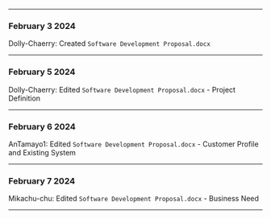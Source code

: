 ___
### February 3 2024
Dolly-Chaerry: Created ```Software Development Proposal.docx```
___
### February 5 2024
Dolly-Chaerry: Edited ```Software Development Proposal.docx``` - Project Definition
___
### February 6 2024
AnTamayo1: Edited ```Software Development Proposal.docx``` - Customer Profile and Existing System
___
### February 7 2024
Mikachu-chu: Edited ```Software Development Proposal.docx``` - Business Need
___
